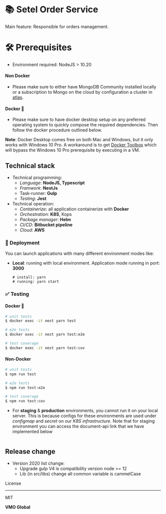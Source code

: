 # 📚 Setel Order Service

 Main feature: Responsible for orders management.

# 🛠️ Prerequisites

- Environment required: NodeJS > 10.20

#### Non Docker

- Please make sure to either have MongoDB Community installed locally or a subscription to Mongo on the cloud by configuration a cluster in [atlas](https://www.mongodb.com/cloud/atlas). 

#### Docker 🐳

- Please make sure to have docker desktop setup on any preferred operating system to quickly compose the required dependencies. Then follow the docker procedure outlined below.

**Note**: Docker Desktop comes free on both Mac and Windows, but it only works with Windows 10 Pro. A workaround is to get [Docker Toolbox](https://docs.docker.com/toolbox/toolbox_install_windows/) which will bypass the Windows 10 Pro prerequisite by executing in a VM.

## Technical stack

- Technical programming:
  - *Language*: **NodeJS, Typescript**
  - *Framwork*: **NestJs**
  - Task-runner: **Gulp**
  - *Testing*: **Jest**
- Technical operation:
  - *Containerize*: all application containerize with **Docker**
  - *Orchestration*: **K8S**, Kops
  - *Package manager*: **Helm**
  - *CI/CD*: **Bitbucket pipeline**
  - *Cloud*: **AWS**

### 🚀 Deployment

You can launch applications with many different environment modes like:

- **Local**: running with local environment. Application mode running in port: **3000**

  ```shell
  # install: yarn
  # running: yarn start
  ```

### ✅ Testing

#### Docker 🐳

```bash
# unit tests
$ docker exec -it nest yarn test

# e2e tests
$ docker exec -it nest yarn test:e2e

# test coverage
$ docker exec -it nest yarn test:cov
```

#### Non-Docker

```bash
# unit tests
$ npm run test

# e2e tests
$ npm run test:e2e

# test coverage
$ npm run test:cov
```

- For **staging** & **production** environments, you cannot run it on your local server. This is because configs for these environments are used under *configmap* and *secret* on our *K8S infrastructure*. Note that for staging environment you can access the document-api link that we have implemented below

  ```bash
  
  ```


## Release change

- Version 2020 list change:
  - Upgrade gulp V4 is compatibility version node >= 12
  - Lib (in src/libs) change all common variable is cammelCase

License

----
MIT

**VMO Global**

[//]: # (These are reference links used in the body of this note and get stripped out when the markdown processor does its job. There is no need to format nicely because it shouldn't be seen. Thanks SO - http://stackoverflow.com/questions/4823468/store-comments-in-markdown-syntax)

   [git-repo-url]: <https://github.com/joemccann/dillinger.git>
   [john gruber]: <http://daringfireball.net>
   [df1]: <http://daringfireball.net/projects/markdown/>
   [markdown-it]: <https://github.com/markdown-it/markdown-it>
   [Ace Editor]: <http://ace.ajax.org>
   [node.js]: <http://nodejs.org>
   [Twitter Bootstrap]: <http://twitter.github.com/bootstrap/>
   [jQuery]: <http://jquery.com>
   [@tjholowaychuk]: <http://twitter.com/tjholowaychuk>
   [express]: <http://expressjs.com>
   [AngularJS]: <http://angularjs.org>
   [Typescript]: <https://www.typescriptlang.org>
   [Gulp]: <http://gulpjs.com>
   [Swagger-Build]: <https://github.com/mohsen1/multi-file-swagger-example>
   [Docker]: <https://www.docker.com/>

